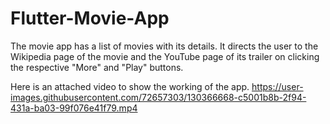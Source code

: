 # Flutter-Movie-App

The movie app has a list of movies with its details. It directs the user to the Wikipedia page of the movie and the YouTube page of its trailer on clicking the respective "More" and "Play" buttons.


Here is an attached video to show the working of the app.
https://user-images.githubusercontent.com/72657303/130366668-c5001b8b-2f94-431a-ba03-99f076e41f79.mp4


